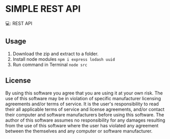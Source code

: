 # SIMPLE REST API

💻: REST API

## Usage
1. Download the zip and extract to a folder.
2. Install node modules ```npm i express lodash uuid```
3. Run command in Terminal ```node src```

## License
By using this software you agree that you are using it at your own risk. The use of this software may be in violation of specific manufacturer licensing agreements and/or terms of service. It is the user's responsibility to read their all applicable terms of service and license agreements, and/or contact their computer and software manufacturers before using this software. The author of this software assumes no responsibility for any damages resulting from the use of this software where the user has violated any agreement between the themselves and any computer or software manufacturer.

